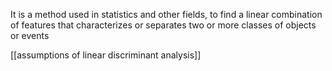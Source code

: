 It is a method used in statistics and other fields, to find a linear combination of features that characterizes or separates two or more classes of objects or events

[[assumptions of linear discriminant analysis]]